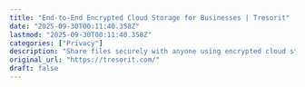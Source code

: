 ```yaml
---
title: "End-to-End Encrypted Cloud Storage for Businesses | Tresorit"
date: "2025-09-30T00:11:40.358Z"
lastmod: "2025-09-30T00:11:40.358Z"
categories: ["Privacy"]
description: "Share files securely with anyone using encrypted cloud storage. Get the highest standard of data security in the cloud."
original_url: "https://tresorit.com/"
draft: false
---
```

